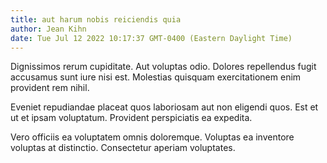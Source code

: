 ```yaml
---
title: aut harum nobis reiciendis quia
author: Jean Kihn
date: Tue Jul 12 2022 10:17:37 GMT-0400 (Eastern Daylight Time)
---
```

Dignissimos rerum cupiditate. Aut voluptas odio. Dolores repellendus fugit accusamus sunt iure nisi est. Molestias quisquam exercitationem enim provident rem nihil.

 Eveniet repudiandae placeat quos laboriosam aut non eligendi quos. Est et ut et ipsam voluptatum. Provident perspiciatis ea expedita.

 Vero officiis ea voluptatem omnis doloremque. Voluptas ea inventore voluptas at distinctio. Consectetur aperiam voluptates.
